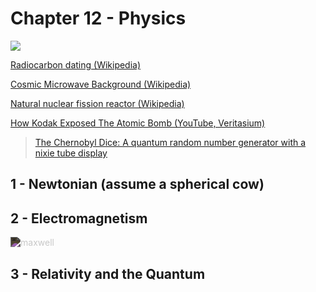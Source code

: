 # Chapter 12 - Physics

![](/Exposure_chart-XKCD.svg)

[Radiocarbon dating (Wikipedia)](https://en.wikipedia.org/wiki/Radiocarbon_dating)

[Cosmic Microwave Background (Wikipedia)](https://en.wikipedia.org/wiki/Cosmic_microwave_background)

[Natural nuclear fission reactor (Wikipedia)](https://en.wikipedia.org/wiki/Natural_nuclear_fission_reactor)

[How Kodak Exposed The Atomic Bomb (YouTube, Veritasium)](https://www.youtube.com/watch?v=7pSqk-XV2QM)

<blockquote class="imgur-embed-pub" lang="en" data-id="a/3WYxF7x"  ><a href="//imgur.com/a/3WYxF7x">The Chernobyl Dice: A quantum random number generator with a nixie tube display</a></blockquote><script async src="//s.imgur.com/min/embed.js" charset="utf-8"></script>



## 1 - Newtonian (assume a spherical cow)

## 2 - Electromagnetism

<img src="/maxwellequns.svg" alt="maxwell" style="-webkit-filter: invert(.85);">

## 3 - Relativity and the Quantum